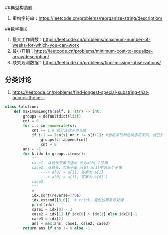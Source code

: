 ##典型构造题

1. 重构字符串：https://leetcode.cn/problems/reorganize-string/description/











##数学相关

1. 最大工作周数：https://leetcode.cn/problems/maximum-number-of-weeks-for-which-you-can-work
2. 最小开销：https://leetcode.cn/problems/minimum-cost-to-equalize-array/description/
3. 缺失观测数据：https://leetcode.cn/problems/find-missing-observations/





## 分类讨论

1. https://leetcode.cn/problems/find-longest-special-substring-that-occurs-thrice-ii

```python
class Solution:
    def maximumLength(self, s: str) -> int:
        groups = defaultdict(list)
        cnt = 0
        for i,c in enumerate(s):
            cnt += 1 # 统计连续子串长度
            if i+1 == len(s) or c != s[i+1]: #当前字符和后续字符不同，或已到达子串末尾
                groups[c].append(cnt)
                cnt = 0
        ans = -1
        for k,idx in groups.items():
            """
            case1. 从最长子串中选出 长为a[0]-2子串
            case2. 从最长、次长子串 a[0] a[1]中选三个子串
                ---> a[0] > a[1], 答案为 a[1]
                ---> a[0] = a[1], 答案为 a[0]-1
            case3. 
            """
            # 
            idx.sort(reverse=True)
            idx.extend([0,0])  # trick，避免边界条件处理
            print(idx)
            case1 = idx[0] - 2
            case2 = idx[1] if idx[0] > idx[1] else idx[0]-1
            case3 = idx[2]
            ans = max(ans, case1, case2, case3)
        return ans if ans != 0 else -1
```



